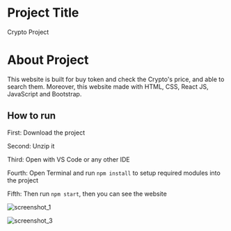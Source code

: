 # Project Title

Crypto Project 

# About Project

This website is built for buy token and check the Crypto's price, and able to search them. Moreover, this website made with HTML, CSS, React JS, JavaScript and Bootstrap.

## How to run

First:
Download the project

Second:
Unzip it

Third:
Open with VS Code or any other IDE

Fourth:
Open Terminal and run `npm install` to setup required modules into the project

Fifth: 
Then run `npm start`, then you can see the website

![screenshot_1](https://user-images.githubusercontent.com/30923608/200420231-68373ca6-7eb6-4071-9239-e4ddfe75a487.png)

![screenshot_3](https://user-images.githubusercontent.com/30923608/200420558-3813effb-351b-4eb9-b736-ef80f25a4d37.png)
